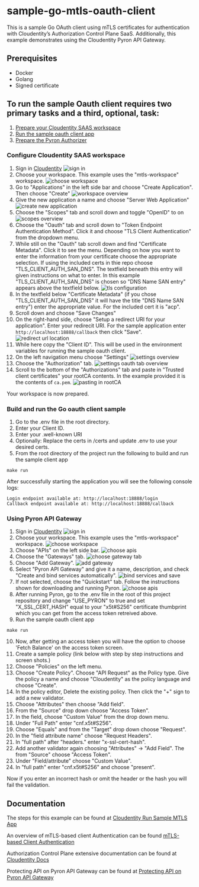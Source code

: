 # sample-go-mtls-oauth-client

This is a sample Go OAuth client using mTLS certificates for authentication with Cloudentity’s Authorization Control Plane SaaS. Additionally, this example demonstrates 
using the Cloudentity Pyron API Gateway.

## Prerequisites

* Docker
* Golang
* Signed certificate

## To run the sample Oauth client requires two primary tasks and a third, optional, task:
1. [Prepare your Cloudentity SAAS workspace](#configure-cloudentity-saas-workspace)
2. [Run the sample oauth client app](#build-and-run-the-go-oauth-client-sample)
3. [Prepare the Pyron Authorizer](#using-pyron-api-gateway)

### Configure Cloudentity SAAS workspace
1. Sign in [Cloudentity](https://authz.cloudentity.io/)
![sign in](https://docs.authorization.cloudentity.com/uploads/tut_auth_login.png)
2. Choose your workspace. This example uses the "mtls-workspace" workspace.
![choose workspace](https://docs.authorization.cloudentity.com/uploads/tut_mtls_select_workspace.png)
3. Go to "Applications" in the left side bar and choose "Create Application". Then choose "Create"
![workspace overview](https://github.com/cloudentity/sample-go-mtls-oauth-client/blob/feature/aut-5045/img/crea-ap.png?raw=true)
4. Give the new application a name and choose "Server Web Application"
![create new application](https://docs.authorization.cloudentity.com/uploads/tut_mtls_provide_new_app_details.png)
5. Choose the "Scopes" tab and scroll down and toggle "OpenID" to on
![scopes overview](https://docs.authorization.cloudentity.com/uploads/tut_mtls_provide_new_app_scopes.png)
6. Choose the "Oauth" tab and scroll down to "Token Endpoint Authentication Method". Click it and choose "TLS Client Authentication" from the dropdown menu.
7. While still on the "Oauth" tab scroll down and find "Certificate Metadata". Click it to see the menu. Depending on how you want to enter the information from your certificate choose the appropriate selection. If using the included certs in thie repo choose "TLS_CLIENT_AUTH_SAN_DNS". The textfield beneath this entry will given instructions on what to enter. In this example "TLS_CLIENT_AUTH_SAN_DNS" is chosen so "DNS Name SAN entry" appears above the textfield below.
![tls configuration](https://github.com/cloudentity/sample-go-mtls-oauth-client/blob/feature/aut-5045/img/tls-cl-au.png?raw=true)
8. In the textfield below "Certificate Metadata" (if you chose "TLS_CLIENT_AUTH_SAN_DNS" it will have the title "DNS Name SAN entry") enter the appropriate value. For the included cert it is "acp".
9. Scroll down and choose "Save Changes"
10. On the right-hand side, choose "Setup a redirect URI for your application". Enter your redirecit URI. For the sample application enter `http://localhost:18888/callback` then click "Save".
![redirect url location](https://github.com/cloudentity/sample-go-mtls-oauth-client/blob/feature/aut-5045/img/redi.png?raw=true)
11. While here copy the "Client ID". This will be used in the environment variables for running the sample oauth client.
12. On the left navigation menu choose "Settings"
![settings overview](https://docs.authorization.cloudentity.com/uploads/tut_mtls_select_settings_auth.png)
13. Choose the "Authorization" tab.
![settings oauth tab overview](https://github.com/cloudentity/sample-go-mtls-oauth-client/blob/feature/aut-5045/img/oau-ta.png?raw=true)
14. Scroll to the bottom of the "Authorizations" tab and paste in "Trusted client certificates" your rootCA contents. In the example provided it is the contents of `ca.pem`.
![pasting in rootCA](https://docs.authorization.cloudentity.com/uploads/tut_mtls_add_root_ca.png)

Your workspace is now prepared. 

### Build and run the Go oauth client sample

1. Go to the .env file in the root directory.
2. Enter your Client ID.
3. Enter your .well-known URI
4. Optionally: Replace the certs in /certs and update .env to use your desired certs. 
5. From the root directory of the project run the following to build and run the sample client app
```
make run
```
After successfully starting the application you will see the following console logs:

```
Login endpoint available at: http://localhost:18888/login
Callback endpoint available at: http://localhost:18888/callback
```

### Using Pyron API Gateway

1. Sign in [Cloudentity](https://authz.cloudentity.io/)
![sign in](https://docs.authorization.cloudentity.com/uploads/tut_auth_login.png)
2. Choose your workspace. This example uses the "mtls-workspace" workspace.
![choose workspace](https://docs.authorization.cloudentity.com/uploads/tut_mtls_select_workspace.png)
3. Choose "APIs" on the left side bar.
![choose apis](https://docs.authorization.cloudentity.com/uploads/apis.png)
4. Choose the "Gateways" tab.
![choose gateway tab](https://docs.authorization.cloudentity.com/uploads/gtwy_tab.png)
5. Choose "Add Gateway".
![add gateway](https://docs.authorization.cloudentity.com/uploads/add_gtwy.png)
6. Select "Pyron API Gateway" and give it a name, description, and check "Create and bind services automatically".
![bind services and save](https://docs.authorization.cloudentity.com/uploads/bind.png)
7. If not selected, choose the "Quickstart" tab. Follow the instructions shown for downloading and running Pyron.
![choose apis](https://docs.authorization.cloudentity.com/uploads/quickstart.png)
8. After running Pyron, go to the .env file in the root of this project repository and change "USE_PYRON" to true and set "X_SSL_CERT_HASH" equal to your "x5t#S256"
   certificate thumbprint which you can get from the access token retreived above.
9. Run the sample oauth client app
```
make run
```
10. Now, after getting an access token you will have the option to choose 'Fetch Balance' on the access token screen.
11. Create a sample policy (link below with step by step instructions and screen shots.)
 1. Choose "Policies" on the left menu.
 2. Choose "Create Policy". Choose "API Request" as the Policy type. Give the policy a name and choose "Cloudentity" as the policy language and choose "Create".
 3. In the policy editor, Delete the existing policy. Then click the "+" sign to add a new validator.
 4. Choose "Attributes" then choose "Add field".
 5. From the "Source" drop down choose "Access Token".
 6. In the field, choose "Custom Value" from the drop down menu.
 7. Under "Full Path" enter "cnf.x5t#S256".
 8. Choose "Equals" and from the "Target" drop down choose "Request".
 9. In the "field attribute name" choose "Request Headers". 
 10. In "full path" after "headers." enter "x-ssl-cert-hash".
 11. Add another validator again choosing "Attributes" -> "Add Field". The from "Source" choose "Access Token". 
 12. Under "Field/attribute" choose "Custom Value".
 13. In "full path" enter "cnf.x5t#S256" and choose "present".

Now if you enter an incorrect hash or omit the header or the hash you will fail the validation.

## Documentation

The steps for this example can be found at
[Cloudentity Run Sample MTLS App](https://docs.authorization.cloudentity.com/guides/developer/mtls/?q=mtls#run-sample-application)

An overview of mTLS-based client Authentication can be found
[mTLS-based Client Authentication](https://docs.authorization.cloudentity.com/features/oauth/client_auth/tls_client_auth/?q=mtls)

Authorization Control Plane extensive documentation can be found at [Cloudentity Docs](https://docs.authorization.cloudentity.com/)

Protecting API on Pyron API Gateway can be found at [Protecting API on Pyron API Gateway](https://docs.authorization.cloudentity.com/guides/developer/protect/pyron/pyron/?q=pyron)